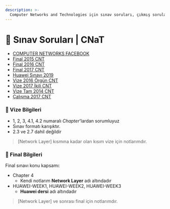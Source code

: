 ```yaml
---
description: >-
  Computer Networks and Technologies için sınav soruları, çıkmış sorular, çıkmışlar veya önceki senelerde çıkan sorular
---
```


# 📃 Sınav Soruları \| CNaT

<!--YPackage.YGitbookIntegration-tarafından-otomatik-oluşturulmuştur-->

- [COMPUTER NETWORKS FACEBOOK](COMPUTER%20NETWORKS%20FACEBOOK.pdf)
- [Final 2015 CNT](Final%202015%20CNT.pdf)
- [Final 2016 CNT](Final%202016%20CNT.pdf)
- [Final 2017 CNT](Final%202017%20CNT.pdf)
- [Huawei Sınavı 2019](Huawei%20S%C4%B1nav%C4%B1%202019.pdf)
- [Vize 2016 Örgün CNT](Vize%202016%20%C3%96rg%C3%BCn%20CNT.pdf)
- [Vize 2017 İkili CNT](Vize%202017%20%C4%B0kili%20CNT.pdf)
- [Vize Tam 2014 CNT](Vize%20Tam%202014%20CNT.pdf)
- [Çalışma 2017 CNT](%C3%87al%C4%B1%C5%9Fma%202017%20CNT.pdf)

<!--YPackage.YGitbookIntegration-tarafından-otomatik-oluşturulmuştur-->

### 📅 Vize Bilgileri

- 1, 2, 3, 4.1, 4.2 numaralı *Chapter*'lardan sorumluyuz
- Sınav formatı karışıktır.
- 2.3 ve 2.7 dahil değildir

> [Network Layer] kısmına kadar olan kısım vize için notlarımdır.

### 📅 Final Bilgileri

Final sınavı konu kapsamı:

- Chapter 4
  - Kendi notlarım **Network Layer** adı altındadır
- HUAWEI-WEEK1, HUAWEI-WEEK2, HUAWEI-WEEK3
  - **Huawei dersi** adı altındadır

> [Network Layer] ve sonrası final için notlarımdır.
